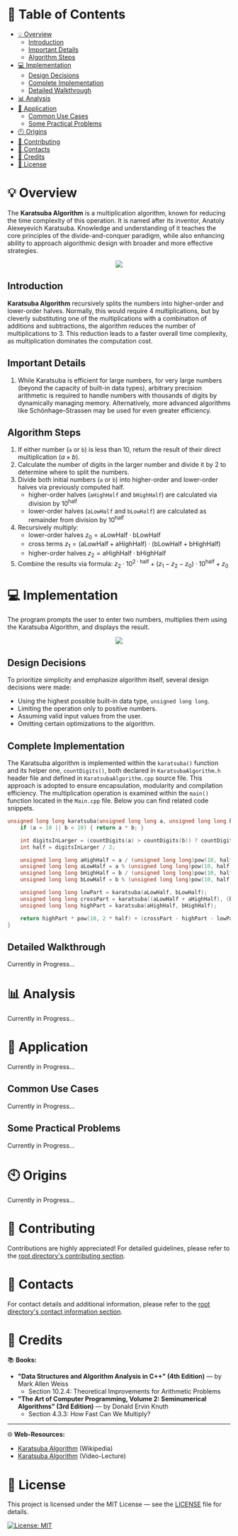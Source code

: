 # &#128209; Table of Contents
- [💡 Overview](#-overview)
  - [Introduction](#introduction)
  - [Important Details](#important-details)
  - [Algorithm Steps](#algorithm-steps)
- [💻 Implementation](#-implementation)
  - [Design Decisions](#design-decisions)
  - [Complete Implementation](#complete-implementation)
  - [Detailed Walkthrough](#detailed-walkthrough)
- [📊 Analysis](#-analysis)
- [📝 Application](#-application)
  - [Common Use Cases](#common-use-cases)
  - [Some Practical Problems](#some-practical-problems)
- [🕙 Origins](#-origins)
- [🤝 Contributing](#-contributing)
- [📧 Contacts](#-contacts)
- [🙏 Credits](#-credits)
- [🔏 License](#-license)



# &#128161; Overview
The **Karatsuba Algorithm** is a multiplication algorithm, known for reducing the time complexity of this operation. It is named after its inventor, Anatoly Alexeyevich Karatsuba. Knowledge and understanding of it teaches the core principles of the divide-and-conquer paradigm, while also enhancing ability to approach algorithmic design with broader and more effective strategies.
<p align="center"><img src="./Images/KaratsubaAlgorithm.png"/></p>



## Introduction
**Karatsuba Algorithm** recursively splits the numbers into higher-order and lower-order halves. Normally, this would require 4 multiplications, but by cleverly substituting one of the multiplications with a combination of additions and subtractions, the algorithm reduces the number of multiplications to 3. This reduction leads to a faster overall time complexity, as multiplication dominates the computation cost.


## Important Details
1. While Karatsuba is efficient for large numbers, for very large numbers (beyond the capacity of built-in data types), arbitrary precision arithmetic is required to handle numbers with thousands of digits by dynamically managing memory. Alternatively, more advanced algorithms like Schönhage–Strassen may be used for even greater efficiency.


## Algorithm Steps
1. If either number (`a` or `b`) is less than 10, return the result of their direct multiplication ($a×b$).
2. Calculate the number of digits in the larger number and divide it by $2$ to determine where to split the numbers.
3. Divide both initial numbers (`a` or `b`) into higher-order and lower-order halves via previously computed half.
   - higher-order halves (`aHighHalf` and `bHighHalf`) are calculated via division by $10^{\text{half}}$
   - lower-order halves (`aLowHalf` and `bLowHalf`) are calculated as remainder from division by $10^{\text{half}}$ 
4. Recursively multiply:
   - lower-order halves $z_0 = \text{aLowHalf} \cdot \text{bLowHalf}$
   - cross terms $z_1 = (\text{aLowHalf} + \text{aHighHalf}) \cdot (\text{bLowHalf} + \text{bHighHalf})$
   - higher-order halves $z_2 = \text{aHighHalf} \cdot \text{bHighHalf}$
5. Combine the results via formula: $z_2 \cdot 10^{2 \cdot \text{half}} + (z_1 - z_2 - z_0) \cdot 10^{\text{half}} + z_0$



# &#x1F4BB; Implementation
The program prompts the user to enter two numbers, multiplies them using the Karatsuba Algorithm, and displays the result.
<p align="center"><img src="./Images/Demonstration.png"/></p>


## Design Decisions
To prioritize simplicity and emphasize algorithm itself, several design decisions were made:
- Using the highest possible built-in data type, `unsigned long long`.
- Limiting the operation only to positive numbers.
- Assuming valid input values from the user.
- Omitting certain optimizations to the algorithm.


## Complete Implementation
The Karatsuba algorithm is implemented within the `karatsuba()` function and its helper one,  `countDigits()`, both declared in `KaratsubaAlgorithm.h` header file and defined in `KaratsubaAlgorithm.cpp` source file. This approach is adopted to ensure encapsulation, modularity and compilation efficiency. The multiplication operation is examined within the `main()` function located in the `Main.cpp` file. Below you can find related code snippets.

```cpp
unsigned long long karatsuba(unsigned long long a, unsigned long long b) {
	if (a < 10 || b < 10) { return a * b; }

	int digitsInLarger = (countDigits(a) > countDigits(b)) ? countDigits(a) : countDigits(b);
	int half = digitsInLarger / 2;

	unsigned long long aHighHalf = a / (unsigned long long)pow(10, half); // 123456 / 10^3 = 123
	unsigned long long aLowHalf = a % (unsigned long long)pow(10, half); // 123456 % 10^3 = 456
	unsigned long long bHighHalf = b / (unsigned long long)pow(10, half);
	unsigned long long bLowHalf = b % (unsigned long long)pow(10, half);

	unsigned long long lowPart = karatsuba(aLowHalf, bLowHalf);
	unsigned long long crossPart = karatsuba((aLowHalf + aHighHalf), (bLowHalf + bHighHalf));
	unsigned long long highPart = karatsuba(aHighHalf, bHighHalf);

	return highPart * pow(10, 2 * half) + (crossPart - highPart - lowPart) * pow(10, half) + lowPart;
}
```


## Detailed Walkthrough 
Currently in Progress...



# &#128202; Analysis
Currently in Progress...



# &#128221; Application
Currently in Progress...


## Common Use Cases
Currently in Progress...


## Some Practical Problems
Currently in Progress...



# &#x1F559; Origins
Currently in Progress...



# &#129309; Contributing
Contributions are highly appreciated! For detailed guidelines, please refer to the [root directory's contributing section](../../../#-contributing).



# &#128231; Contacts
For contact details and additional information, please refer to the [root directory's contact information section](../../../#-contacts).



# &#128591; Credits
&#128218; **Books:**
- **"Data Structures and Algorithm Analysis in C++" (4th Edition)** — by Mark Allen Weiss
  - Section 10.2.4: Theoretical Improvements for Arithmetic Problems
- **"The Art of Computer Programming, Volume 2: Seminumerical Algorithms" (3rd Edition)** — by Donald Ervin Knuth
  - Section 4.3.3: How Fast Can We Multiply?

---
&#127760; **Web-Resources:**  
- [Karatsuba Algorithm](https://en.wikipedia.org/wiki/Karatsuba_algorithm) (Wikipedia)
- [Karatsuba Algorithm](https://youtu.be/m9yO12Zlb1g?si=K4SSGMbXjzwv2ilF) (Video-Lecture)



# &#128271; License
This project is licensed under the MIT License — see the [LICENSE](https://github.com/vezzolter/DSA/blob/main/LICENSE) file for details.

[![License: MIT](https://img.shields.io/badge/License-MIT-yellow.svg)](https://opensource.org/licenses/MIT)